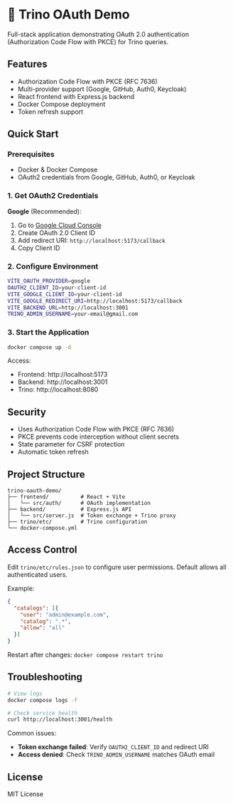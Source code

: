 # 🔐 Trino OAuth Demo

Full-stack application demonstrating OAuth 2.0 authentication (Authorization Code Flow with PKCE) for Trino queries.

## Features

- Authorization Code Flow with PKCE (RFC 7636)
- Multi-provider support (Google, GitHub, Auth0, Keycloak)
- React frontend with Express.js backend
- Docker Compose deployment
- Token refresh support

## Quick Start

### Prerequisites

- Docker & Docker Compose
- OAuth2 credentials from Google, GitHub, Auth0, or Keycloak

### 1. Get OAuth2 Credentials

**Google** (Recommended):
1. Go to [Google Cloud Console](https://console.cloud.google.com/apis/credentials)
2. Create OAuth 2.0 Client ID
3. Add redirect URI: `http://localhost:5173/callback`
4. Copy Client ID

### 2. Configure Environment

```bash
VITE_OAUTH_PROVIDER=google
OAUTH2_CLIENT_ID=your-client-id
VITE_GOOGLE_CLIENT_ID=your-client-id
VITE_GOOGLE_REDIRECT_URI=http://localhost:5173/callback
VITE_BACKEND_URL=http://localhost:3001
TRINO_ADMIN_USERNAME=your-email@gmail.com
```

### 3. Start the Application

```bash
docker compose up -d
```

Access:
- Frontend: http://localhost:5173
- Backend: http://localhost:3001
- Trino: http://localhost:8080

## Security

- Uses Authorization Code Flow with PKCE (RFC 7636)
- PKCE prevents code interception without client secrets
- State parameter for CSRF protection
- Automatic token refresh

## Project Structure

```
trino-oauth-demo/
├── frontend/          # React + Vite
│   └── src/auth/      # OAuth implementation
├── backend/           # Express.js API
│   └── src/server.js  # Token exchange + Trino proxy
├── trino/etc/         # Trino configuration
└── docker-compose.yml
```

## Access Control

Edit `trino/etc/rules.json` to configure user permissions. Default allows all authenticated users.

Example:
```json
{
  "catalogs": [{
    "user": "admin@example.com",
    "catalog": ".*",
    "allow": "all"
  }]
}
```

Restart after changes: `docker compose restart trino`



## Troubleshooting

```bash
# View logs
docker compose logs -f

# Check service health
curl http://localhost:3001/health
```

Common issues:
- **Token exchange failed**: Verify `OAUTH2_CLIENT_ID` and redirect URI
- **Access denied**: Check `TRINO_ADMIN_USERNAME` matches OAuth email

## License

MIT License
